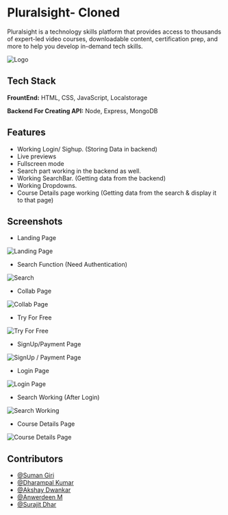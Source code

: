 
# Pluralsight- Cloned

Pluralsight is a technology skills platform that provides access to thousands of expert-led video courses, downloadable content, certification prep, and more to help you develop in-demand tech skills.



![Logo](https://www.pluralsight.com/content/dam/pluralsight/newsroom/brand-assets/logos/PS_logo_F-01.png)


## Tech Stack

**FrountEnd:** HTML, CSS, JavaScript, Localstorage

**Backend For Creating API:** Node, Express, MongoDB


## Features

- Working Login/ Sighup. (Storing Data in backend)
- Live previews
- Fullscreen mode
- Search part working in the backend as well. 
- Working SearchBar. (Getting data from the backend)
- Working Dropdowns.
- Course Details page working (Getting data from the search & display it to that page)

## Screenshots

- Landing Page

![Landing Page](https://github.com/sam7789/pluralsight_clone/blob/main/screenshots/image_2022-04-22_21-46-29.png)

- Search Function (Need Authentication)

![Search](https://github.com/sam7789/pluralsight_clone/blob/main/screenshots/image_2022-04-22_21-48-03.png)

- Collab Page

![Collab Page](https://github.com/sam7789/pluralsight_clone/blob/main/screenshots/image_2022-04-22_21-49-32.png)

- Try For Free

![Try For Free](https://github.com/sam7789/pluralsight_clone/blob/main/screenshots/image_2022-04-22_21-50-40.png)

- SignUp/Payment Page

![SignUp / Payment Page](https://github.com/sam7789/pluralsight_clone/blob/main/screenshots/image_2022-04-22_21-51-50.png)

- Login Page

![Login Page](https://github.com/sam7789/pluralsight_clone/blob/main/screenshots/image_2022-04-22_21-56-20.png)

- Search Working (After Login)

![Search Working](https://github.com/sam7789/pluralsight_clone/blob/main/screenshots/image_2022-04-22_21-56-25.png)

- Course Details Page

![Course Details Page](https://github.com/sam7789/pluralsight_clone/blob/main/screenshots/image_2022-04-22_21-56-28.png)


## Contributors

- [@Suman Giri](https://github.com/SumanJK)
- [@Dharampal Kumar](https://github.com/Dharm8434)
- [@Akshay Dwankar](https://github.com/akshaydwankar3)
- [@Anwerdeen M](https://github.com/AnwardeenM)
- [@Surajit Dhar](https://github.com/surajit00)
